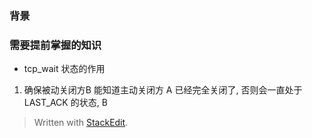 ### 背景

### 需要提前掌握的知识


* tcp_wait 状态的作用
1. 确保被动关闭方B 能知道主动关闭方 A 已经完全关闭了, 否则会一直处于LAST_ACK 的状态, B
> Written with [StackEdit](https://stackedit.io/).
<!--stackedit_data:
eyJoaXN0b3J5IjpbMTg4OTc5MDc1OCwtMTUxNDc0NDM5MV19
-->
